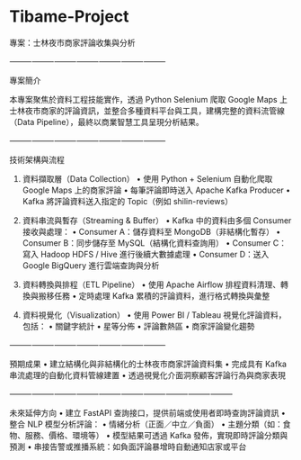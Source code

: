 # Tibame-Project 

專案：士林夜市商家評論收集與分析

⸻⸻⸻⸻⸻⸻⸻

專案簡介

本專案聚焦於資料工程技能實作，透過 Python Selenium 爬取 Google Maps 上士林夜市商家的評論資訊，並整合多種資料平台與工具，建構完整的資料流管線（Data Pipeline），最終以商業智慧工具呈現分析結果。

⸻⸻⸻⸻⸻⸻⸻

技術架構與流程

1. 資料擷取層（Data Collection）
	•	使用 Python + Selenium 自動化爬取 Google Maps 上的商家評論
	•	每筆評論即時送入 Apache Kafka Producer
	•	Kafka 將評論資料送入指定的 Topic（例如 shilin-reviews）

2. 資料串流與暫存（Streaming & Buffer）
	•	Kafka 中的資料由多個 Consumer 接收與處理：
	•	Consumer A：儲存資料至 MongoDB（非結構化暫存）
	•	Consumer B：同步儲存至 MySQL（結構化資料查詢用）
	•	Consumer C：寫入 Hadoop HDFS / Hive 進行後續大數據處理
	•	Consumer D：送入 Google BigQuery 進行雲端查詢與分析

3. 資料轉換與排程（ETL Pipeline）
	•	使用 Apache Airflow 排程資料清理、轉換與搬移任務
	•	定時處理 Kafka 累積的評論資料，進行格式轉換與彙整

4. 資料視覺化（Visualization）
	•	使用 Power BI / Tableau 視覺化評論資料，包括：
	•	關鍵字統計
	•	星等分佈
	•	評論數熱區
	•	商家評論變化趨勢

⸻⸻⸻⸻⸻⸻⸻

預期成果
	•	建立結構化與非結構化的士林夜市商家評論資料集
	•	完成具有 Kafka 串流處理的自動化資料管線建置
	•	透過視覺化介面洞察顧客評論行為與商家表現

⸻⸻⸻⸻⸻⸻⸻⸻⸻⸻

未來延伸方向
	•	建立 FastAPI 查詢接口，提供前端或使用者即時查詢評論資訊
	•	整合 NLP 模型分析評論：
	•	情緒分析（正面／中立／負面）
	•	主題分類（如：食物、服務、價格、環境等）
	•	模型結果可透過 Kafka 發佈，實現即時評論分類與預測
	•	串接告警或推播系統：如負面評論暴增時自動通知店家或平台
